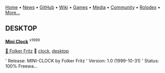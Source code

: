 [Home](https://qb64.com) • [News](news.md) • [GitHub](github.md) • [Wiki](wiki.md) • [Games](games.md) • [Media](media.md) • [Community](community.md) • [Rolodex](rolodex.md) • [More...](more.md)

## DESKTOP

**[Mini Clock](mini-clock/index)** <sup>v1999</sup>

[🐝 Folker Fritz](folker-fritz) 🔗 [clock](clock), [desktop](desktop)

'    Release: MINI-CLOCK by Folker Fritz '    Version: 1.0 (1999-10-31) '     Status: 100% Freewa...

